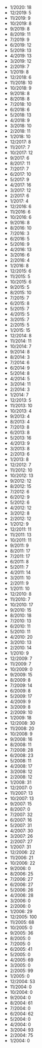 *  1/2020: 18
*  12/2019: 5
*  11/2019: 9
*  10/2019: 8
*  9/2019: 8
*  8/2019: 11
*  7/2019: 9
*  6/2019: 12
*  5/2019: 13
*  4/2019: 13
*  3/2019: 12
*  2/2019: 7
*  1/2019: 8
*  12/2018: 6
*  11/2018: 10
*  10/2018: 9
*  9/2018: 8
*  8/2018: 8
*  7/2018: 10
*  6/2018: 6
*  5/2018: 13
*  4/2018: 9
*  3/2018: 10
*  2/2018: 11
*  1/2018: 10
*  12/2017: 8
*  11/2017: 7
*  10/2017: 12
*  9/2017: 6
*  8/2017: 11
*  7/2017: 7
*  6/2017: 10
*  5/2017: 9
*  4/2017: 16
*  3/2017: 12
*  2/2017: 6
*  1/2017: 4
*  12/2016: 6
*  11/2016: 6
*  10/2016: 6
*  9/2016: 8
*  8/2016: 10
*  7/2016: 3
*  6/2016: 5
*  5/2016: 9
*  4/2016: 13
*  3/2016: 6
*  2/2016: 4
*  1/2016: 8
*  12/2015: 6
*  11/2015: 5
*  10/2015: 6
*  9/2015: 5
*  8/2015: 10
*  7/2015: 7
*  6/2015: 8
*  5/2015: 7
*  4/2015: 5
*  3/2015: 7
*  2/2015: 5
*  1/2015: 15
*  12/2014: 8
*  11/2014: 11
*  10/2014: 7
*  9/2014: 8
*  8/2014: 3
*  7/2014: 6
*  6/2014: 9
*  5/2014: 8
*  4/2014: 5
*  3/2014: 11
*  2/2014: 3
*  1/2014: 7
*  12/2013: 5
*  11/2013: 10
*  10/2013: 4
*  9/2013: 4
*  8/2013: 4
*  7/2013: 8
*  6/2013: 8
*  5/2013: 16
*  4/2013: 9
*  3/2013: 8
*  2/2013: 6
*  1/2013: 8
*  12/2012: 7
*  11/2012: 10
*  10/2012: 13
*  9/2012: 12
*  8/2012: 15
*  7/2012: 6
*  6/2012: 9
*  5/2012: 6
*  4/2012: 12
*  3/2012: 8
*  2/2012: 12
*  1/2012: 9
*  12/2011: 11
*  11/2011: 13
*  10/2011: 11
*  9/2011: 9
*  8/2011: 17
*  7/2011: 17
*  6/2011: 8
*  5/2011: 7
*  4/2011: 14
*  3/2011: 10
*  2/2011: 9
*  1/2011: 10
*  12/2010: 8
*  11/2010: 7
*  10/2010: 17
*  9/2010: 15
*  8/2010: 18
*  7/2010: 13
*  6/2010: 11
*  5/2010: 11
*  4/2010: 20
*  3/2010: 13
*  2/2010: 14
*  1/2010: 9
*  12/2009: 7
*  11/2009: 7
*  10/2009: 0
*  9/2009: 15
*  8/2009: 8
*  7/2009: 14
*  6/2009: 8
*  5/2009: 17
*  4/2009: 9
*  3/2009: 8
*  2/2009: 10
*  1/2009: 18
*  12/2008: 30
*  11/2008: 20
*  10/2008: 9
*  9/2008: 16
*  8/2008: 11
*  7/2008: 28
*  6/2008: 23
*  5/2008: 11
*  4/2008: 17
*  3/2008: 12
*  2/2008: 12
*  1/2008: 31
*  12/2007: 0
*  11/2007: 13
*  10/2007: 13
*  9/2007: 15
*  8/2007: 0
*  7/2007: 32
*  6/2007: 16
*  5/2007: 31
*  4/2007: 30
*  3/2007: 26
*  2/2007: 27
*  1/2007: 31
*  12/2006: 22
*  11/2006: 21
*  10/2006: 22
*  9/2006: 0
*  8/2006: 25
*  7/2006: 27
*  6/2006: 27
*  5/2006: 26
*  4/2006: 28
*  3/2006: 0
*  2/2006: 0
*  1/2006: 29
*  12/2005: 100
*  11/2005: 68
*  10/2005: 0
*  9/2005: 36
*  8/2005: 0
*  7/2005: 0
*  6/2005: 41
*  5/2005: 0
*  4/2005: 69
*  3/2005: 0
*  2/2005: 99
*  1/2005: 0
*  12/2004: 53
*  11/2004: 0
*  10/2004: 0
*  9/2004: 0
*  8/2004: 61
*  7/2004: 0
*  6/2004: 62
*  5/2004: 0
*  4/2004: 0
*  3/2004: 93
*  2/2004: 75
*  1/2004: 0